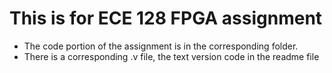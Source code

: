 # This is for ECE 128 FPGA assignment
- The code portion of the assignment is in the corresponding folder.
- There is a corresponding .v file, the text version code in the readme file

